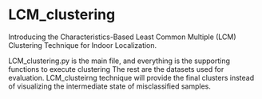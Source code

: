 # LCM_clustering

Introducing the Characteristics-Based Least Common Multiple (LCM) Clustering Technique for Indoor Localization.

LCM_clustering.py is the main file, and everything is the supporting functions to execute clustering
The rest are the datasets used for evaluation.
LCM_clusteirng technique will provide the final clusters instead of visualizing the intermediate state of misclassified samples.
